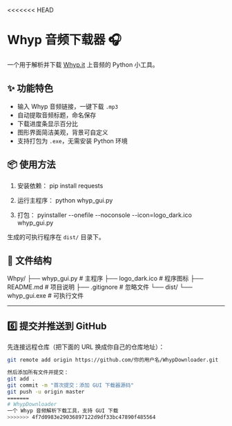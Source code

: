 <<<<<<< HEAD
# Whyp 音频下载器 🎧

一个用于解析并下载 [Whyp.it](https://whyp.it) 上音频的 Python 小工具。

## ✨ 功能特色

- 输入 Whyp 音频链接，一键下载 `.mp3`
- 自动提取音频标题，命名保存
- 下载进度条显示百分比
- 图形界面简洁美观，背景可自定义
- 支持打包为 `.exe`，无需安装 Python 环境

## 📦 使用方法

1. 安装依赖：
pip install requests

2. 运行主程序：
python whyp_gui.py

3. 打包：
pyinstaller --onefile --noconsole --icon=logo_dark.ico whyp_gui.py

生成的可执行程序在 `dist/` 目录下。

## 📁 文件结构
Whpy/ ├── whyp_gui.py # 主程序 ├── logo_dark.ico # 程序图标 ├── README.md # 项目说明 ├── .gitignore # 忽略文件 └── dist/ └── whyp_gui.exe # 可执行文件

---

## 6️⃣ 提交并推送到 GitHub

先连接远程仓库（把下面的 URL 换成你自己的仓库地址）：

```bash
git remote add origin https://github.com/你的用户名/WhypDownloader.git

然后添加所有文件并提交：
git add .
git commit -m "首次提交：添加 GUI 下载器源码"
git push -u origin master
=======
# WhypDownloader
一个 Whyp 音频解析下载工具，支持 GUI 下载
>>>>>>> 4f7d0983e29036897122d9df33bc47890f485564
